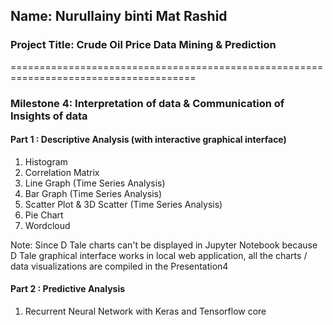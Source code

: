 ## Name: Nurullainy binti Mat Rashid 

### Project Title: Crude Oil Price Data Mining & Prediction

======================================================================================

### Milestone 4: Interpretation of data & Communication of Insights of data


#### Part 1 : Descriptive Analysis (with interactive graphical interface)

1) Histogram
2) Correlation Matrix
3) Line Graph (Time Series Analysis)
4) Bar Graph (Time Series Analysis)
5) Scatter Plot & 3D Scatter (Time Series Analysis)
6) Pie Chart
7) Wordcloud

Note: Since D Tale charts can't be displayed in Jupyter Notebook because D Tale graphical interface works in local web application, all the charts / data visualizations are compiled in the Presentation4 

#### Part 2 : Predictive Analysis

1) Recurrent Neural Network with Keras and Tensorflow core



